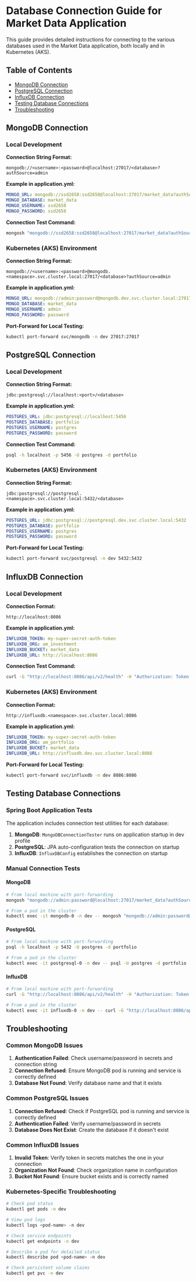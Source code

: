 # Database Connection Guide for Market Data Application

This guide provides detailed instructions for connecting to the various databases used in the Market Data application, both locally and in Kubernetes (AKS).

## Table of Contents
- [MongoDB Connection](#mongodb-connection)
- [PostgreSQL Connection](#postgresql-connection)
- [InfluxDB Connection](#influxdb-connection)
- [Testing Database Connections](#testing-database-connections)
- [Troubleshooting](#troubleshooting)

## MongoDB Connection

### Local Development

**Connection String Format:**
```
mongodb://<username>:<password>@localhost:27017/<database>?authSource=admin
```

**Example in application.yml:**
```yaml
MONGO_URL: mongodb://ssd2658:ssd2658@localhost:27017/market_data?authSource=admin
MONGO_DATABASE: market_data
MONGO_USERNAME: ssd2658
MONGO_PASSWORD: ssd2658
```

**Connection Test Command:**
```bash
mongosh "mongodb://ssd2658:ssd2658@localhost:27017/market_data?authSource=admin"
```

### Kubernetes (AKS) Environment

**Connection String Format:**
```
mongodb://<username>:<password>@mongodb.<namespace>.svc.cluster.local:27017/<database>?authSource=admin
```

**Example in application.yml:**
```yaml
MONGO_URL: mongodb://admin:password@mongodb.dev.svc.cluster.local:27017/market_data?authSource=admin
MONGO_DATABASE: market_data
MONGO_USERNAME: admin
MONGO_PASSWORD: password
```

**Port-Forward for Local Testing:**
```bash
kubectl port-forward svc/mongodb -n dev 27017:27017
```

## PostgreSQL Connection

### Local Development

**Connection String Format:**
```
jdbc:postgresql://localhost:<port>/<database>
```

**Example in application.yml:**
```yaml
POSTGRES_URL: jdbc:postgresql://localhost:5456
POSTGRES_DATABASE: portfolio
POSTGRES_USERNAME: postgres
POSTGRES_PASSWORD: password
```

**Connection Test Command:**
```bash
psql -h localhost -p 5456 -U postgres -d portfolio
```

### Kubernetes (AKS) Environment

**Connection String Format:**
```
jdbc:postgresql://postgresql.<namespace>.svc.cluster.local:5432/<database>
```

**Example in application.yml:**
```yaml
POSTGRES_URL: jdbc:postgresql://postgresql.dev.svc.cluster.local:5432
POSTGRES_DATABASE: portfolio
POSTGRES_USERNAME: postgres
POSTGRES_PASSWORD: password
```

**Port-Forward for Local Testing:**
```bash
kubectl port-forward svc/postgresql -n dev 5432:5432
```

## InfluxDB Connection

### Local Development

**Connection Format:**
```
http://localhost:8086
```

**Example in application.yml:**
```yaml
INFLUXDB_TOKEN: my-super-secret-auth-token
INFLUXDB_ORG: am_investment
INFLUXDB_BUCKET: market_data
INFLUXDB_URL: http://localhost:8086
```

**Connection Test Command:**
```bash
curl -G "http://localhost:8086/api/v2/health" -H "Authorization: Token my-super-secret-auth-token"
```

### Kubernetes (AKS) Environment

**Connection Format:**
```
http://influxdb.<namespace>.svc.cluster.local:8086
```

**Example in application.yml:**
```yaml
INFLUXDB_TOKEN: my-super-secret-auth-token
INFLUXDB_ORG: am_portfolio
INFLUXDB_BUCKET: market_data
INFLUXDB_URL: http://influxdb.dev.svc.cluster.local:8086
```

**Port-Forward for Local Testing:**
```bash
kubectl port-forward svc/influxdb -n dev 8086:8086
```

## Testing Database Connections

### Spring Boot Application Tests

The application includes connection test utilities for each database:

1. **MongoDB**: `MongoDBConnectionTester` runs on application startup in dev profile
2. **PostgreSQL**: JPA auto-configuration tests the connection on startup
3. **InfluxDB**: `InfluxDBConfig` establishes the connection on startup

### Manual Connection Tests

#### MongoDB
```bash
# From local machine with port-forwarding
mongosh "mongodb://admin:password@localhost:27017/market_data?authSource=admin"

# From a pod in the cluster
kubectl exec -it mongodb-0 -n dev -- mongosh "mongodb://admin:password@localhost:27017/market_data?authSource=admin"
```

#### PostgreSQL
```bash
# From local machine with port-forwarding
psql -h localhost -p 5432 -U postgres -d portfolio

# From a pod in the cluster
kubectl exec -it postgresql-0 -n dev -- psql -U postgres -d portfolio
```

#### InfluxDB
```bash
# From local machine with port-forwarding
curl -G "http://localhost:8086/api/v2/health" -H "Authorization: Token my-super-secret-auth-token"

# From a pod in the cluster
kubectl exec -it influxdb-0 -n dev -- curl -G "http://localhost:8086/api/v2/health" -H "Authorization: Token my-super-secret-auth-token"
```

## Troubleshooting

### Common MongoDB Issues

1. **Authentication Failed**: Check username/password in secrets and connection string
2. **Connection Refused**: Ensure MongoDB pod is running and service is correctly defined
3. **Database Not Found**: Verify database name and that it exists

### Common PostgreSQL Issues

1. **Connection Refused**: Check if PostgreSQL pod is running and service is correctly defined
2. **Authentication Failed**: Verify username/password in secrets
3. **Database Does Not Exist**: Create the database if it doesn't exist

### Common InfluxDB Issues

1. **Invalid Token**: Verify token in secrets matches the one in your connection
2. **Organization Not Found**: Check organization name in configuration
3. **Bucket Not Found**: Ensure bucket exists and is correctly named

### Kubernetes-Specific Troubleshooting

```bash
# Check pod status
kubectl get pods -n dev

# View pod logs
kubectl logs <pod-name> -n dev

# Check service endpoints
kubectl get endpoints -n dev

# Describe a pod for detailed status
kubectl describe pod <pod-name> -n dev

# Check persistent volume claims
kubectl get pvc -n dev
```
